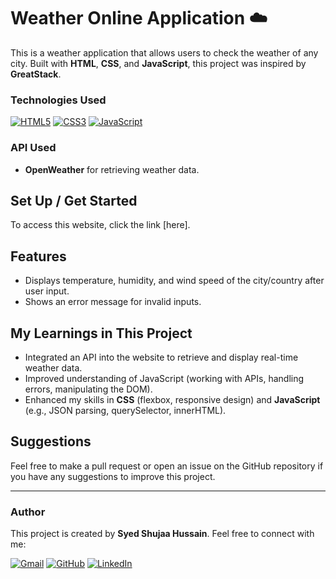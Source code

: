 # Weather Online Application ☁️

This is a weather application that allows users to check the weather of any city. Built with **HTML**, **CSS**, and **JavaScript**, this project was inspired by **GreatStack**.

### Technologies Used

[![HTML5](https://img.shields.io/badge/HTML5-E34F26?style=for-the-badge&logo=html5&logoColor=white)](https://developer.mozilla.org/en-US/docs/Web/HTML)
[![CSS3](https://img.shields.io/badge/CSS3-1572B6?style=for-the-badge&logo=css3&logoColor=white)](https://developer.mozilla.org/en-US/docs/Web/CSS)
[![JavaScript](https://img.shields.io/badge/JavaScript-F7DF1E?style=for-the-badge&logo=javascript&logoColor=black)](https://developer.mozilla.org/en-US/docs/Web/JavaScript)

### API Used
- **OpenWeather** for retrieving weather data.

## Set Up / Get Started
To access this website, click the link [here].

## Features
- Displays temperature, humidity, and wind speed of the city/country after user input.
- Shows an error message for invalid inputs.

## My Learnings in This Project
- Integrated an API into the website to retrieve and display real-time weather data.
- Improved understanding of JavaScript (working with APIs, handling errors, manipulating the DOM).
- Enhanced my skills in **CSS** (flexbox, responsive design) and **JavaScript** (e.g., JSON parsing, querySelector, innerHTML).

## Suggestions
Feel free to make a pull request or open an issue on the GitHub repository if you have any suggestions to improve this project.

---

### Author
This project is created by **Syed Shujaa Hussain**. Feel free to connect with me:

[![Gmail](https://img.shields.io/badge/Gmail-D14836?style=for-the-badge&logo=gmail&logoColor=white)](mailto:web.shujaa396@gmail.com)
[![GitHub](https://img.shields.io/badge/GitHub-181717?style=for-the-badge&logo=github&logoColor=white)](https://github.com/SyedShujaaHussain)
[![LinkedIn](https://img.shields.io/badge/LinkedIn-0077B5?style=for-the-badge&logo=linkedin&logoColor=white)](https://www.linkedin.com/in/syedshujaahussain)
